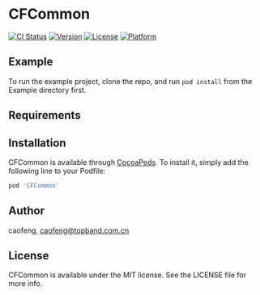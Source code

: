 # CFCommon

[![CI Status](https://img.shields.io/travis/caofeng/CFCommon.svg?style=flat)](https://travis-ci.org/caofeng/CFCommon)
[![Version](https://img.shields.io/cocoapods/v/CFCommon.svg?style=flat)](https://cocoapods.org/pods/CFCommon)
[![License](https://img.shields.io/cocoapods/l/CFCommon.svg?style=flat)](https://cocoapods.org/pods/CFCommon)
[![Platform](https://img.shields.io/cocoapods/p/CFCommon.svg?style=flat)](https://cocoapods.org/pods/CFCommon)

## Example

To run the example project, clone the repo, and run `pod install` from the Example directory first.

## Requirements

## Installation

CFCommon is available through [CocoaPods](https://cocoapods.org). To install
it, simply add the following line to your Podfile:

```ruby
pod 'CFCommon'
```

## Author

caofeng, caofeng@topband.com.cn

## License

CFCommon is available under the MIT license. See the LICENSE file for more info.
